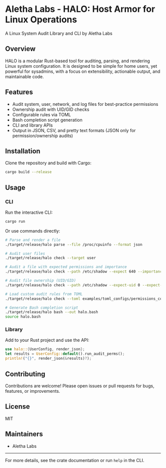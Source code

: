 # Aletha Labs - HALO: Host Armor for Linux Operations

A Linux System Audit Library and CLI by Aletha Labs

## Overview
HALO is a modular Rust-based tool for auditing, parsing, and rendering Linux system configuration. It is designed to be simple for home users, yet powerful for sysadmins, with a focus on extensibility, actionable output, and maintainable code.

## Features
- Audit system, user, network, and log files for best-practice permissions
- Ownership audit with UID/GID checks
- Configurable rules via TOML
- Bash completion script generation
- CLI and library APIs
- Output in JSON, CSV, and pretty text formats (JSON only for permission/ownership audits)

## Installation
Clone the repository and build with Cargo:
```bash
cargo build --release
```


## Usage
### CLI
Run the interactive CLI:
```bash
cargo run
```

Or use commands directly:
```bash
# Parse and render a file
./target/release/halo parse --file /proc/cpuinfo --format json

# Audit user files
./target/release/halo check --target user

# Audit a file with expected permissions and importance
./target/release/halo check --path /etc/shadow --expect 640 --importance high 

# Audit file ownership (UID/GID)
./target/release/halo check --path /etc/shadow --expect-uid 0 --expect-gid 42 

# Load custom audit rules from TOML
./target/release/halo check --toml examples/toml_configs/permissions_config.toml

# Generate Bash completion script
./target/release/halo bash --out halo.bash
source halo.bash
```


### Library
Add to your Rust project and use the API:
```rust
use halo::{UserConfig, render_json};
let results = UserConfig::default().run_audit_perms();
println!("{}", render_json(&results)?);
```

## Contributing
Contributions are welcome! Please open issues or pull requests for bugs, features, or improvements.

## License
MIT

## Maintainers
- Aletha Labs

---
For more details, see the crate documentation or run `help` in the CLI.
